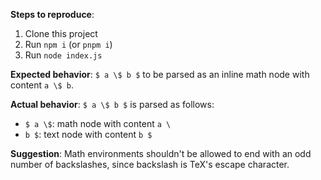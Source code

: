 
**Steps to reproduce**:
1. Clone this project
2. Run `npm i` (or `pnpm i`)
3. Run `node index.js`

**Expected behavior**: `$ a \$ b $` to be parsed as an inline math node with
content ` a \$ b `.

**Actual behavior**: `$ a \$ b $` is parsed as follows:
- `$ a \$`: math node with content `a \`
- `b $`: text node with content `b $`

**Suggestion**: Math environments shouldn't be allowed to end with an odd number
of backslashes, since backslash is TeX's escape character.
